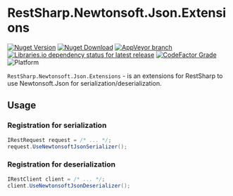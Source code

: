 # RestSharp.Newtonsoft.Json.Extensions

[![Nuget Version](https://img.shields.io/nuget/v/RestSharp.Newtonsoft.Json.Extensions)](https://www.nuget.org/packages/RestSharp.Newtonsoft.Json.Extensions/)
[![Nuget Download](https://img.shields.io/nuget/dt/RestSharp.Newtonsoft.Json.Extensions)](https://www.nuget.org/packages/RestSharp.Newtonsoft.Json.Extensions/)
[![AppVeyor branch](https://img.shields.io/appveyor/ci/i4004/restsharp-newtonsoft-json-extensions)](https://ci.appveyor.com/project/i4004/restsharp-newtonsoft-json-extensions)
[![Libraries.io dependency status for latest release](https://img.shields.io/librariesio/release/nuget/RestSharp.Newtonsoft.Json.Extensions)](https://libraries.io/nuget/RestSharp.Newtonsoft.Json.Extensions)
[![CodeFactor Grade](https://img.shields.io/codefactor/grade/github/i4004/RestSharp.Newtonsoft.Json.Extensions)](https://www.codefactor.io/repository/github/i4004/RestSharp.Newtonsoft.Json.Extensions)
![Platform](https://img.shields.io/badge/platform-.NET%20Standard%202.0%20%7C%20.NET%204.5.2-lightgrey)

`RestSharp.Newtonsoft.Json.Extensions` - is an extensions for RestSharp to use Newtonsoft.Json for serialization/deserialization.

## Usage

### Registration for serialization

```csharp
IRestRequest request = /* ... */;
request.UseNewtonsoftJsonSerializer();
```

### Registration for deserialization

```csharp
IRestClient сlient = /* ... */;
client.UseNewtonsoftJsonDeserializer();
```
